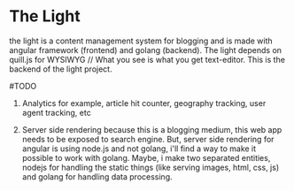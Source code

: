 # The Light
the light is a content management system for blogging and is made with angular framework (frontend) and golang (backend).
The light depends on quill.js for WYSIWYG // What you see is what you get text-editor.
This is the backend of the light project.

#TODO

1. Analytics
for example, article hit counter, geography tracking, user agent tracking, etc

2. Server side rendering
because this is a blogging medium, this web app needs to be exposed to search engine. But,
server side rendering for angular is using node.js and not golang, i'll find a way to make it possible to work with golang. Maybe, i make two separated entities, nodejs for handling the static things (like serving images, html, css, js) and golang for handling data processing.